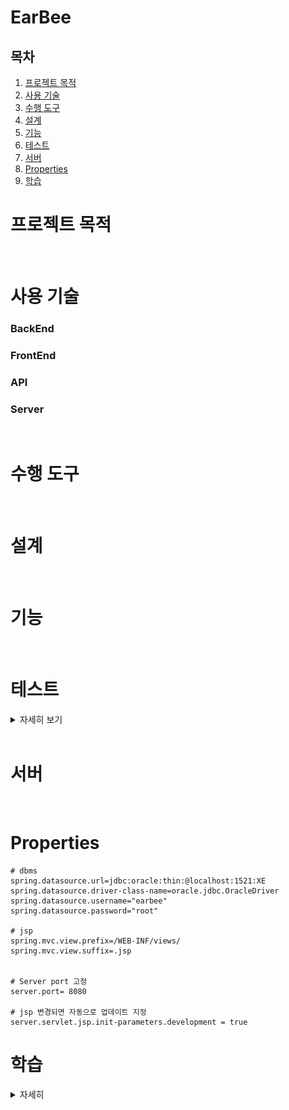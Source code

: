 # EarBee


## 목차
   1. [프로젝트 목적](#프로젝트-목적)
   2. [사용 기술](#사용-기술)
   3. [수행 도구](#수행-도구)
   4. [설계](#설계)
   5. [기능](#기능)
   6. [테스트](#테스트)
   7. [서버](#서버)
   8. [Properties](#Properties)
   9. [학습](#학습) 

# 프로젝트 목적

<br>

# 사용 기술


### BackEnd
    
### FrontEnd
    
    
### API
    
### Server

<br>

# 수행 도구

<br>

# 설계

<br>    

# 기능

<br>

# 테스트

<details>
    <summary>자세히 보기</summary>

1. restAPI test (확인 완료)
    ![img.png](img.png)
</details>

<br>

# 서버

<br>

# Properties

```
# dbms
spring.datasource.url=jdbc:oracle:thin:@localhost:1521:XE
spring.datasource.driver-class-name=oracle.jdbc.OracleDriver
spring.datasource.username="earbee"
spring.datasource.password="root"

# jsp
spring.mvc.view.prefix=/WEB-INF/views/
spring.mvc.view.suffix=.jsp


# Server port 고정
server.port= 8080

# jsp 변경되면 자동으로 업데이트 지정
server.servlet.jsp.init-parameters.development = true 

```



# 학습
<details>
    <summary>자세히</summary>
1. JSP    
spring boot에서는 jsp를 사용하기 위해서는 추가적으로 의존성 주입이 필요하다.

#### build.gradle
```
// 내장 톰켓에서 jsp인식할 수 있도록 jsp 의존성 삽입
implementation 'org.apache.tomcat.embed:tomcat-embed-jasper'
// jstl 의존성 삽입
implementation 'javax.servlet:jstl:1.2'
```

<br>

#### application.properties

```
// view 접두사 ( 경로 설정 )
spring.mvc.view.prefix=/WEB-INF/views/

// view 접미사 ( 확장자 설정)
spring.mvc.view.suffix=.jsp
```
    

</details>



